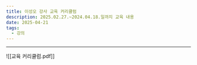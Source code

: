 ```yaml
---
title: 이성오 강사 교육 커리큘럼
description: 2025.02.27.~2024.04.18.일까지 교육 내용
date: 2025-04-21
tags:
  - 강의
---
```



---
![[교육 커리큘럼.pdf]]
